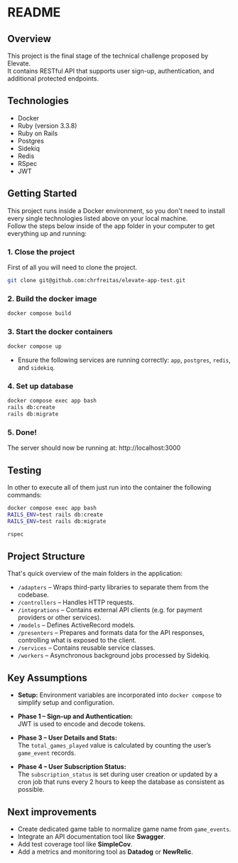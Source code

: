 # README

## Overview

This project is the final stage of the technical challenge proposed by Elevate.  
It contains RESTful API that supports user sign-up, authentication, and additional protected endpoints.  


## Technologies
- Docker
- Ruby (version 3.3.8)
- Ruby on Rails
- Postgres
- Sidekiq
- Redis
- RSpec
- JWT

## Getting Started

This project runs inside a Docker environment, so you don't need to install every single technologies listed above on your local machine.  
Follow the steps below inside of the app folder in your computer to get everything up and running:


### 1. Close the project
First of all you will need to clone the project.

```bash
git clone git@github.com:chrfreitas/elevate-app-test.git
```

### 2. Build the docker image

```bash
docker compose build
```

### 3. Start the docker containers

```bash
docker compose up
```
* Ensure the following services are running correctly: `app`, `postgres`, `redis`, and `sidekiq`.

### 4. Set up database

```bash
docker compose exec app bash
rails db:create
rails db:migrate
```

### 5. Done!
The server should now be running at: http://localhost:3000


## Testing
In other to execute all of them just run into the container the following commands:


```bash
docker compose exec app bash
RAILS_ENV=test rails db:create
RAILS_ENV=test rails db:migrate

rspec
```

## Project Structure
That's quick overview of the main folders in the application:

- `/adapters` – Wraps third-party libraries to separate them from the codebase.
- `/controllers` – Handles HTTP requests.
- `/integrations` – Contains external API clients (e.g. for payment providers or other services).
- `/models` – Defines ActiveRecord models.
- `/presenters` – Prepares and formats data for the API responses, controlling what is exposed to the client.
- `/services` – Contains reusable service classes.
- `/workers` – Asynchronous background jobs processed by Sidekiq.

## Key Assumptions

- **Setup:**
  Environment variables are incorporated into `docker compose` to simplify setup and configuration.

- **Phase 1 – Sign-up and Authentication:**  
  JWT is used to encode and decode tokens.

- **Phase 3 – User Details and Stats:**  
  The `total_games_played` value is calculated by counting the user’s `game_event` records.

- **Phase 4 – User Subscription Status:**  
  The `subscription_status` is set during user creation or updated by a cron job that runs every 2 hours to keep the database as consistent as possible.


## Next improvements

- Create dedicated game table to normalize game name from `game_events`.
- Integrate an API documentation tool like **Swagger**.
- Add test coverage tool like **SimpleCov**.
- Add a metrics and monitoring tool  as **Datadog** or **NewRelic**.